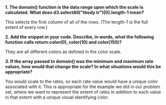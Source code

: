 <b>1.	The domain() function is the data range upon which the scale is calculated. What does d3.selectAll("tbody tr")[0].length-1 mean?</b>

This selects the first column of all of the rows. (The length-1 is the full extent of every row.)

<b>2.	Add the snippet in your code. Describe, in words, what the following function calls return:color(0), color(10) and color(150)?</b>

They are all different colors as defined in the color scale.

<b>3.	If the array passed to domain() was the minimum and maximum rate values, how would that change the scale? In what situations would this be appropriate?</b>

You would scale to the rates, so each rate value would have a unique color associated with it. This is appropriate for the example we did in our problem set, where we want to represent the extent of rates in addition to each value in that extent with a unique visual identifying color.
